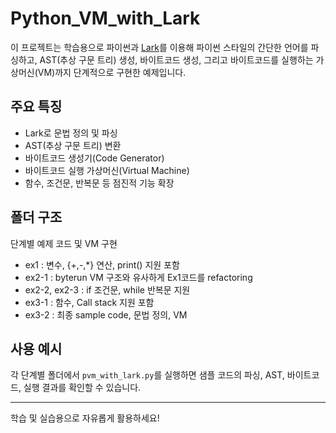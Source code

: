 # Python_VM_with_Lark

이 프로젝트는 학습용으로 파이썬과 [Lark](https://github.com/lark-parser/lark)를 이용해 파이썬 스타일의 간단한 언어를 파싱하고, AST(추상 구문 트리) 생성, 바이트코드 생성, 그리고 바이트코드를 실행하는 가상머신(VM)까지 단계적으로 구현한 예제입니다.

## 주요 특징

- Lark로 문법 정의 및 파싱
- AST(추상 구문 트리) 변환
- 바이트코드 생성기(Code Generator)
- 바이트코드 실행 가상머신(Virtual Machine)
- 함수, 조건문, 반복문 등 점진적 기능 확장

## 폴더 구조

단계별 예제 코드 및 VM 구현
- ex1 : 변수, {+,-,*} 연산, print() 지원 포함
- ex2-1 : byterun VM 구조와 유사하게 Ex1코드를 refactoring
- ex2-2, ex2-3 : if 조건문, while 반복문 지원
- ex3-1 : 함수, Call stack 지원 포함
- ex3-2 : 최종 sample code, 문법 정의, VM

## 사용 예시

각 단계별 폴더에서 `pvm_with_lark.py`를 실행하면 샘플 코드의 파싱, AST, 바이트코드, 실행 결과를 확인할 수 있습니다.

---

학습 및 실습용으로 자유롭게 활용하세요!